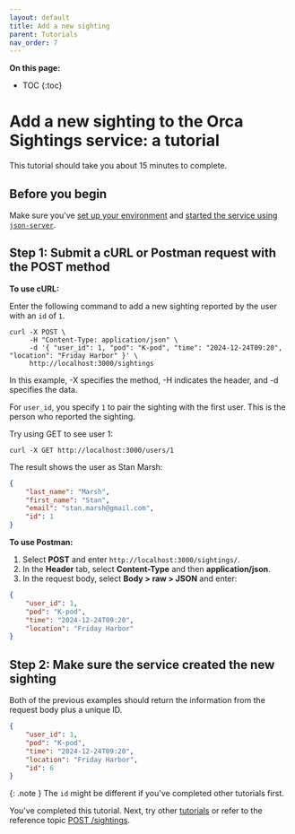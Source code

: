 ```yaml
---
layout: default
title: Add a new sighting
parent: Tutorials
nav_order: 7
---
```


**On this page:**

- TOC
{:toc}

# Add a new sighting to the Orca Sightings service: a tutorial

This tutorial should take you about 15 minutes to complete.

## Before you begin

Make sure you've [set up your environment](./set-up-dev-env.md) and [started the service using `json-server`](./start-service.md).

## Step 1: Submit a cURL or Postman request with the POST method

**To use cURL:**

Enter the following command to add a new sighting reported by the user with an `id` of `1`.

```shell
curl -X POST \
     -H "Content-Type: application/json" \
     -d '{ "user_id": 1, "pod": "K-pod", "time": "2024-12-24T09:20", "location": "Friday Harbor" }' \
     http://localhost:3000/sightings
```

In this example, -X specifies the method, -H indicates the header, and -d specifies the data.

For `user_id`, you specify `1` to pair the sighting with the first user. This is the person who reported the sighting.

Try using GET to see user 1:

```shell
curl -X GET http://localhost:3000/users/1
```

The result shows the user as Stan Marsh:

```json
{
    "last_name": "Marsh",
    "first_name": "Stan",
    "email": "stan.marsh@gmail.com",
    "id": 1
}
```

**To use Postman:**

1. Select **POST** and enter  `http://localhost:3000/sightings/`.
2. In the **Header** tab, select **Content-Type** and then **application/json**.
3. In the request body, select **Body > raw > JSON** and enter:

```json
{ 
    "user_id": 1, 
    "pod": "K-pod", 
    "time": "2024-12-24T09:20", 
    "location": "Friday Harbor" 
}
```

## Step 2: Make sure the service created the new sighting

Both of the previous examples should return the information from the request body plus a unique ID.

```json
{ 
    "user_id": 1, 
    "pod": "K-pod", 
    "time": "2024-12-24T09:20", 
    "location": "Friday Harbor",
    "id": 6
}
```

{: .note }
The `id` might be different if you've completed other tutorials first.

You've completed this tutorial. Next, try other [tutorials](./tutorials.md) or refer to the reference topic [POST /sightings](../reference/sightings/sightings-post.md).
